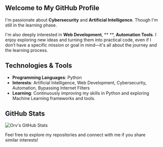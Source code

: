 ## Welcome to My GitHub Profile

I'm passionate about **Cybersecurity** and **Artificial Intelligence**. Though I'm still in the learning phase.

I'm also deeply interested in **Web Development**, **   **, **Automation Tools**. I enjoy exploring new ideas and turning them into practical code, even if I don’t have a specific mission or goal in mind—it's all about the journey and the learning process.

##  Technologies & Tools

- **Programming Languages**: Python
- **Interests**: Artificial Intelligence, Web Development, Cybersecurity, Automation, Bypassing Internet Filters
- **Learning**: Continuously improving my skills in Python and exploring Machine Learning frameworks and tools.

##  GitHub Stats

![Orv's GitHub Stats](https://github-readme-stats.vercel.app/api?username=ItsOrv&show_icons=true&theme=dark)



Feel free to explore my repositories and connect with me if you share similar interests!
